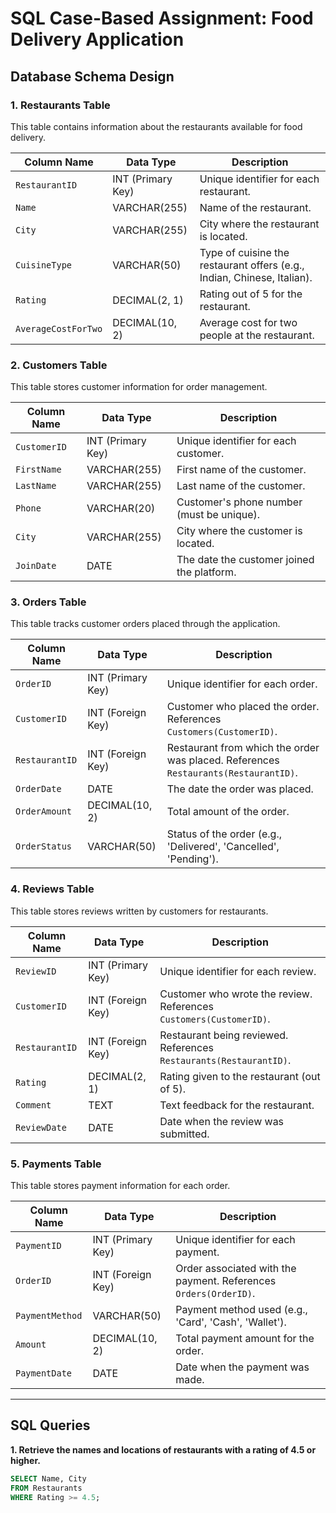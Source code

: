 # SQL Case-Based Assignment: Food Delivery Application

## Database Schema Design

### 1. **Restaurants** Table
This table contains information about the restaurants available for food delivery.

| Column Name       | Data Type       | Description                                 |
|-------------------|-----------------|---------------------------------------------|
| `RestaurantID`    | INT (Primary Key) | Unique identifier for each restaurant.      |
| `Name`            | VARCHAR(255)     | Name of the restaurant.                     |
| `City`            | VARCHAR(255)     | City where the restaurant is located.       |
| `CuisineType`     | VARCHAR(50)      | Type of cuisine the restaurant offers (e.g., Indian, Chinese, Italian). |
| `Rating`          | DECIMAL(2, 1)    | Rating out of 5 for the restaurant.         |
| `AverageCostForTwo` | DECIMAL(10, 2)  | Average cost for two people at the restaurant. |

### 2. **Customers** Table
This table stores customer information for order management.

| Column Name       | Data Type       | Description                                 |
|-------------------|-----------------|---------------------------------------------|
| `CustomerID`      | INT (Primary Key) | Unique identifier for each customer.        |
| `FirstName`       | VARCHAR(255)     | First name of the customer.                 |
| `LastName`        | VARCHAR(255)     | Last name of the customer.                  |
| `Phone`           | VARCHAR(20)      | Customer's phone number (must be unique).   |
| `City`            | VARCHAR(255)     | City where the customer is located.         |
| `JoinDate`        | DATE            | The date the customer joined the platform.  |

### 3. **Orders** Table
This table tracks customer orders placed through the application.

| Column Name       | Data Type       | Description                                 |
|-------------------|-----------------|---------------------------------------------|
| `OrderID`         | INT (Primary Key) | Unique identifier for each order.          |
| `CustomerID`      | INT (Foreign Key) | Customer who placed the order. References `Customers(CustomerID)`. |
| `RestaurantID`    | INT (Foreign Key) | Restaurant from which the order was placed. References `Restaurants(RestaurantID)`. |
| `OrderDate`       | DATE            | The date the order was placed.              |
| `OrderAmount`     | DECIMAL(10, 2)   | Total amount of the order.                  |
| `OrderStatus`     | VARCHAR(50)      | Status of the order (e.g., 'Delivered', 'Cancelled', 'Pending'). |

### 4. **Reviews** Table
This table stores reviews written by customers for restaurants.

| Column Name       | Data Type       | Description                                 |
|-------------------|-----------------|---------------------------------------------|
| `ReviewID`        | INT (Primary Key) | Unique identifier for each review.         |
| `CustomerID`      | INT (Foreign Key) | Customer who wrote the review. References `Customers(CustomerID)`. |
| `RestaurantID`    | INT (Foreign Key) | Restaurant being reviewed. References `Restaurants(RestaurantID)`. |
| `Rating`          | DECIMAL(2, 1)    | Rating given to the restaurant (out of 5).  |
| `Comment`         | TEXT            | Text feedback for the restaurant.           |
| `ReviewDate`      | DATE            | Date when the review was submitted.         |

### 5. **Payments** Table
This table stores payment information for each order.

| Column Name       | Data Type       | Description                                 |
|-------------------|-----------------|---------------------------------------------|
| `PaymentID`       | INT (Primary Key) | Unique identifier for each payment.        |
| `OrderID`         | INT (Foreign Key) | Order associated with the payment. References `Orders(OrderID)`. |
| `PaymentMethod`   | VARCHAR(50)      | Payment method used (e.g., 'Card', 'Cash', 'Wallet'). |
| `Amount`          | DECIMAL(10, 2)   | Total payment amount for the order.         |
| `PaymentDate`     | DATE            | Date when the payment was made.             |

---

## SQL Queries

**1. Retrieve the names and locations of restaurants with a rating of 4.5 or higher.**
```sql
SELECT Name, City
FROM Restaurants
WHERE Rating >= 4.5;
```